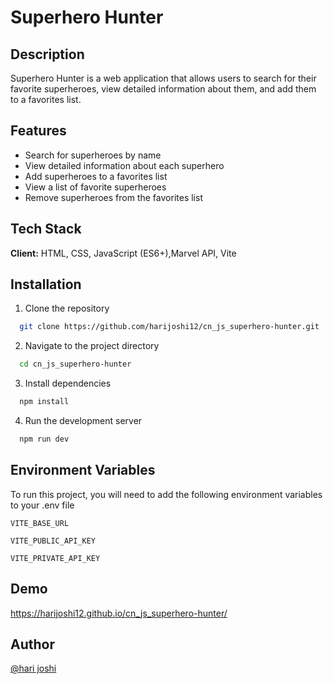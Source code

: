 # Superhero Hunter

## Description

Superhero Hunter is a web application that allows users to search for their favorite superheroes, view detailed information about them, and add them to a favorites list.

## Features

- Search for superheroes by name
- View detailed information about each superhero
- Add superheroes to a favorites list
- View a list of favorite superheroes
- Remove superheroes from the favorites list

## Tech Stack

**Client:** HTML, CSS, JavaScript (ES6+),Marvel API, Vite

## Installation

1. Clone the repository

```bash
  git clone https://github.com/harijoshi12/cn_js_superhero-hunter.git
```

2. Navigate to the project directory

```bash
  cd cn_js_superhero-hunter
```

3. Install dependencies

```bash
  npm install
```

4. Run the development server

```bash
  npm run dev
```

## Environment Variables

To run this project, you will need to add the following environment variables to your .env file

`VITE_BASE_URL`

`VITE_PUBLIC_API_KEY`

`VITE_PRIVATE_API_KEY`

## Demo

https://harijoshi12.github.io/cn_js_superhero-hunter/

## Author

[@hari joshi](https://github.com/harijoshi12)

